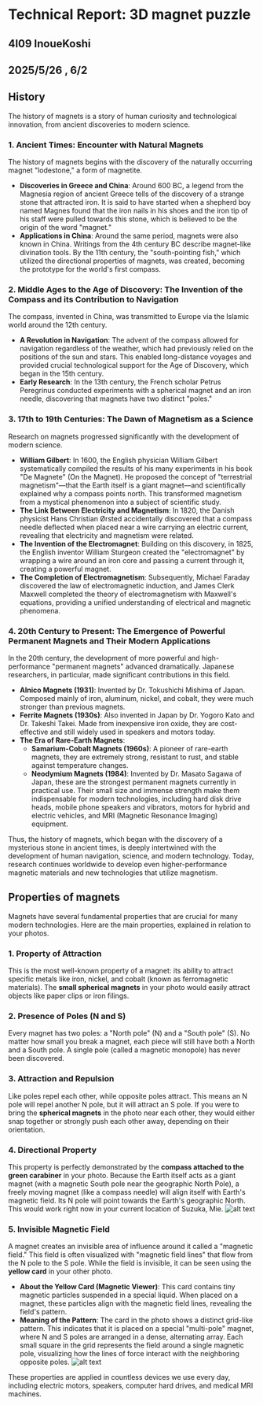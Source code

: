 # Technical Report: 3D magnet puzzle

## 4I09 InoueKoshi
## 2025/5/26 , 6/2

## History
The history of magnets is a story of human curiosity and technological innovation, from ancient discoveries to modern science.

### 1. Ancient Times: Encounter with Natural Magnets

The history of magnets begins with the discovery of the naturally occurring magnet "lodestone," a form of magnetite.

* **Discoveries in Greece and China**: Around 600 BC, a legend from the Magnesia region of ancient Greece tells of the discovery of a strange stone that attracted iron. It is said to have started when a shepherd boy named Magnes found that the iron nails in his shoes and the iron tip of his staff were pulled towards this stone, which is believed to be the origin of the word "magnet."
* **Applications in China**: Around the same period, magnets were also known in China. Writings from the 4th century BC describe magnet-like divination tools. By the 11th century, the "south-pointing fish," which utilized the directional properties of magnets, was created, becoming the prototype for the world's first compass.

### 2. Middle Ages to the Age of Discovery: The Invention of the Compass and its Contribution to Navigation

The compass, invented in China, was transmitted to Europe via the Islamic world around the 12th century.

* **A Revolution in Navigation**: The advent of the compass allowed for navigation regardless of the weather, which had previously relied on the positions of the sun and stars. This enabled long-distance voyages and provided crucial technological support for the Age of Discovery, which began in the 15th century.
* **Early Research**: In the 13th century, the French scholar Petrus Peregrinus conducted experiments with a spherical magnet and an iron needle, discovering that magnets have two distinct "poles."

### 3. 17th to 19th Centuries: The Dawn of Magnetism as a Science

Research on magnets progressed significantly with the development of modern science.

* **William Gilbert**: In 1600, the English physician William Gilbert systematically compiled the results of his many experiments in his book "De Magnete" (On the Magnet). He proposed the concept of "terrestrial magnetism"—that the Earth itself is a giant magnet—and scientifically explained why a compass points north. This transformed magnetism from a mystical phenomenon into a subject of scientific study.
* **The Link Between Electricity and Magnetism**: In 1820, the Danish physicist Hans Christian Ørsted accidentally discovered that a compass needle deflected when placed near a wire carrying an electric current, revealing that electricity and magnetism were related.
* **The Invention of the Electromagnet**: Building on this discovery, in 1825, the English inventor William Sturgeon created the "electromagnet" by wrapping a wire around an iron core and passing a current through it, creating a powerful magnet.
* **The Completion of Electromagnetism**: Subsequently, Michael Faraday discovered the law of electromagnetic induction, and James Clerk Maxwell completed the theory of electromagnetism with Maxwell's equations, providing a unified understanding of electrical and magnetic phenomena.

### 4. 20th Century to Present: The Emergence of Powerful Permanent Magnets and Their Modern Applications

In the 20th century, the development of more powerful and high-performance "permanent magnets" advanced dramatically. Japanese researchers, in particular, made significant contributions in this field.

* **Alnico Magnets (1931)**: Invented by Dr. Tokushichi Mishima of Japan. Composed mainly of iron, aluminum, nickel, and cobalt, they were much stronger than previous magnets.
* **Ferrite Magnets (1930s)**: Also invented in Japan by Dr. Yogoro Kato and Dr. Takeshi Takei. Made from inexpensive iron oxide, they are cost-effective and still widely used in speakers and motors today.
* **The Era of Rare-Earth Magnets**:
    * **Samarium-Cobalt Magnets (1960s)**: A pioneer of rare-earth magnets, they are extremely strong, resistant to rust, and stable against temperature changes.
    * **Neodymium Magnets (1984)**: Invented by Dr. Masato Sagawa of Japan, these are the strongest permanent magnets currently in practical use. Their small size and immense strength make them indispensable for modern technologies, including hard disk drive heads, mobile phone speakers and vibrators, motors for hybrid and electric vehicles, and MRI (Magnetic Resonance Imaging) equipment.

Thus, the history of magnets, which began with the discovery of a mysterious stone in ancient times, is deeply intertwined with the development of human navigation, science, and modern technology. Today, research continues worldwide to develop even higher-performance magnetic materials and new technologies that utilize magnetism.

## Properties of magnets

Magnets have several fundamental properties that are crucial for many modern technologies. Here are the main properties, explained in relation to your photos.

### 1. Property of Attraction
This is the most well-known property of a magnet: its ability to attract specific metals like iron, nickel, and cobalt (known as ferromagnetic materials). The **small spherical magnets** in your photo would easily attract objects like paper clips or iron filings.

### 2. Presence of Poles (N and S)
Every magnet has two poles: a "North pole" (N) and a "South pole" (S). No matter how small you break a magnet, each piece will still have both a North and a South pole. A single pole (called a magnetic monopole) has never been discovered.

### 3. Attraction and Repulsion
Like poles repel each other, while opposite poles attract. This means an N pole will repel another N pole, but it will attract an S pole. If you were to bring the **spherical magnets** in the photo near each other, they would either snap together or strongly push each other away, depending on their orientation.

### 4. Directional Property
This property is perfectly demonstrated by the **compass attached to the green carabiner** in your photo. Because the Earth itself acts as a giant magnet (with a magnetic South pole near the geographic North Pole), a freely moving magnet (like a compass needle) will align itself with Earth's magnetic field. Its N pole will point towards the Earth's geographic North. This would work right now in your current location of Suzuka, Mie.
![alt text](5C431266-B4FB-4969-9AFF-988D35F3C8CC_1_105_c.jpeg)

### 5. Invisible Magnetic Field
A magnet creates an invisible area of influence around it called a "magnetic field." This field is often visualized with "magnetic field lines" that flow from the N pole to the S pole. While the field is invisible, it can be seen using the **yellow card** in your other photo.
* **About the Yellow Card (Magnetic Viewer)**: This card contains tiny magnetic particles suspended in a special liquid. When placed on a magnet, these particles align with the magnetic field lines, revealing the field's pattern.
* **Meaning of the Pattern**: The card in the photo shows a distinct grid-like pattern. This indicates that it is placed on a special "multi-pole" magnet, where N and S poles are arranged in a dense, alternating array. Each small square in the grid represents the field around a single magnetic pole, visualizing how the lines of force interact with the neighboring opposite poles.
![alt text](A52A8BBA-3BA8-4867-AA6A-02D36A1E0D9D_1_105_c.jpeg)

These properties are applied in countless devices we use every day, including electric motors, speakers, computer hard drives, and medical MRI machines.
